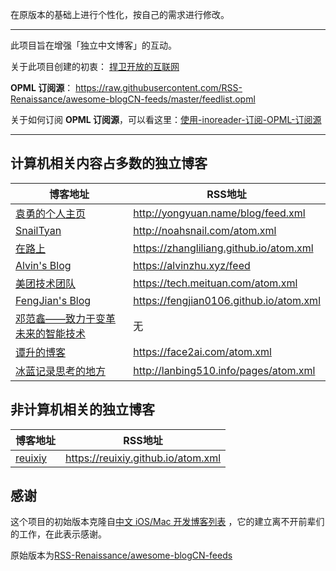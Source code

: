 在原版本的基础上进行个性化，按自己的需求进行修改。

---

此项目旨在增强「独立中文博客」的互动。

关于此项目创建的初衷： [捍卫开放的互联网](http://www.xianmin.org/post/defend-the-open-internet/)

**OPML 订阅源**： https://raw.githubusercontent.com/RSS-Renaissance/awesome-blogCN-feeds/master/feedlist.opml

关于如何订阅 **OPML 订阅源**，可以看这里：[使用-inoreader-订阅-OPML-订阅源](https://github.com/RSS-Renaissance/RSSR-Docs-CN/blob/master/01-%E4%BD%BF%E7%94%A8-inoreader-%E8%AE%A2%E9%98%85-OPML-%E8%AE%A2%E9%98%85%E6%BA%90.md)

---

## 计算机相关内容占多数的独立博客

博客地址 | RSS地址
----- | -----
[袁勇的个人主页](<http://yongyuan.name/blog/>) | http://yongyuan.name/blog/feed.xml 
[SnailTyan](http://noahsnail.com/) | http://noahsnail.com/atom.xml 
[在路上](https://zhangliliang.github.io/) | https://zhangliliang.github.io/atom.xml 
[Alvin's Blog](https://alvinzhu.xyz/)|https://alvinzhu.xyz/feed
[美团技术团队](https://tech.meituan.com/)|https://tech.meituan.com/atom.xml
[FengJian's Blog](https://fengjian0106.github.io/)|https://fengjian0106.github.io/atom.xml
[邓范鑫——致力于变革未来的智能技术](http://www.dengfanxin.cn/)|无
[谭升的博客](https://face2ai.com/)|https://face2ai.com/atom.xml
[冰蓝记录思考的地方](http://lanbing510.info/)|http://lanbing510.info/pages/atom.xml

## 非计算机相关的独立博客

博客地址 | RSS地址
----- | -----
[reuixiy](https://reuixiy.github.io/)|https://reuixiy.github.io/atom.xml

## 感谢

这个项目的初始版本克隆自[中文 iOS/Mac 开发博客列表](https://github.com/tangqiaoboy/iOSBlogCN) ，它的建立离不开前辈们的工作，在此表示感谢。

原始版本为[RSS-Renaissance/awesome-blogCN-feeds](https://github.com/RSS-Renaissance/awesome-blogCN-feeds)
